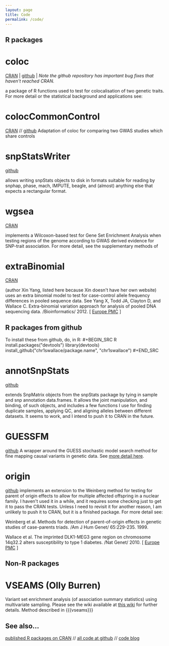 ```yaml
---
layout: page
title: Code
permalink: /code/
---
```


## R packages 
# coloc

[CRAN](http://cran.r-project.org/web/packages/coloc/index.html) | [github](https://github.com/chr1swallace/coloc) | *Note the github repository has important bug fixes that haven't reached CRAN.*

a package of R functions used to test for
colocalisation of two genetic traits.  For more detail or
the statistical background and applications see:


# colocCommonControl
[CRAN](http://cran.r-project.org/web/packages/colocCommoncontrol/index.html) // [github](https://github.com/mdfortune/colocCommonControl)
Adaptation of coloc for comparing two GWAS studies which share controls

# snpStatsWriter
[github](https://github.com/mdfortune/colocCommonControl)

allows writing snpStats objects to disk in formats suitable
for reading by snphap, phase, mach, IMPUTE, beagle, and
(almost) anything else that expects a rectangular format.

# wgsea
[CRAN](http://cran.r-project.org/web/packages/wgsea/index.html) 

implements a
Wilcoxon-based test for Gene Set Enrichment Analysis when
testing regions of the genome according to GWAS derived
evidence for SNP-trait association.  For more detail, see
the supplementary methods of	  

# extraBinomial
[CRAN](http://cran.r-project.org/web/packages/extraBinomial)

(author Xin Yang, listed here because Xin doesn't have her own website)
uses an extra binomial model to test for case-control
allele frequency differences in pooled sequence data.  See
    Yang X, Todd JA, Clayton D, and Wallace C.
    Extra-binomial variation approach for analysis of pooled DNA sequencing data.
    /Bioinformatics/ 2012.
    [ [Europe PMC](http://europepmc.org/abstract/MED/22976083) ]

## R packages from github
To install these from github, do, in R:
#+BEGIN_SRC R
install.packages("devtools")
library(devtools)
install_github("chr1swallace/package.name", "chr1swallace")
#+END_SRC
# annotSnpStats
[github](https://github.com/chr1swallace/annotSnpStats)

extends SnpMatrix objects from the snpStats package by tying in
sample and snp annotation data.frames.  It allows the joint
manipulation, and binding, of such objects, and includes a few
functions I use for finding duplicate samples, applying QC, and
aligning alleles between different datasets.  It seems to work,
and I intend to push it to CRAN in the future.
# GUESSFM
[github](https://github.com/chr1swallace/GUESSFM)
A wrapper around the GUESS stochastic model search method for fine
mapping causal variants in genetic data.   See [more detail here](file:research.org::*Causal%20variant%20identification).
# origin
[github](https://github.com/chr1swallace/origin) 
implements an   extension to the Weinberg method for testing for parent of origin
effects to allow for multiple affected offspring in a nuclear
family.  I haven't used it in a while, and it requires some checking
just to get it to pass the CRAN tests.  Unless I need to revisit it
for another reason, I am unlikely to push it to CRAN, but it is a
finished package.
For more detail see:

Weinberg et al. Methods for detection of parent-of-origin effects in
    genetic studies of case-parents triads. /Am J Hum Genet/
    65:229-235. 1999.
    
Wallace et al. The imprinted DLK1-MEG3 gene region on chromosome
14q32.2 alters susceptibility to type 1 diabetes. /Nat
Genet/ 2010.
[ [Europe PMC](http://europepmc.org/abstract/MED/19966805) ]

## Non-R packages
# VSEAMS (Olly Burren)
Variant set enrichment analysis (of association summary statistics) using multivariate sampling. Please see the wiki available at [this wiki](http://github.com/ollyburren/vseams/wiki) for further details.  Method described in 
{{{vseams}}}

<!-- ### IBDSCORE  -->

<!-- implements a score test for the Rice-Holmans IBD -->
<!-- 	regression model. -->
<!-- 	The model is described by -->

<!--  Holmans, P. /Human Heredity/ 2002. 53:92-102 -->

<!-- Rice et al. /Genet Epidemiol/ 1999. 17:S691-S695 -->

<!-- and this score test by -->

<!-- Wallace et al. /Am J Hum Genet/ 2006. 79:323-31 [ [Europe PMC](http://europepmc.org/abstract/MED/16826522) ] {{{padlock}}} -->

<!-- [ [download](http://www-gene.cimr.cam.ac.uk/staff/wallace/soft/ibdscore.tgz) ] -->

## See also...

 [published R packages on CRAN](http://crantastic.org/authors/2111) // [all code at github](http://github.com/chr1swallace) // [code blog](http://cwcode.wordpress.com) 
